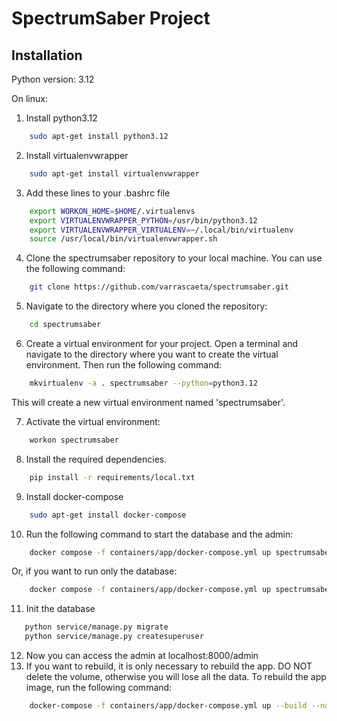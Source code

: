 # SpectrumSaber Project

## Installation

Python version: 3.12

On linux:
1. Install python3.12
```bash
    sudo apt-get install python3.12
```
2. Install virtualenvwrapper
```bash
    sudo apt-get install virtualenvwrapper
```
3. Add these lines to your .bashrc file
```bash
    export WORKON_HOME=$HOME/.virtualenvs
    export VIRTUALENVWRAPPER_PYTHON=/usr/bin/python3.12
    export VIRTUALENVWRAPPER_VIRTUALENV=~/.local/bin/virtualenv
    source /usr/local/bin/virtualenvwrapper.sh
```
4. Clone the spectrumsaber repository to your local machine. You can use the following command:
```bash
    git clone https://github.com/varrascaeta/spectrumsaber.git
```
5. Navigate to the directory where you cloned the repository:
```bash
    cd spectrumsaber
```
6. Create a virtual environment for your project. Open a terminal and navigate to the directory where you want to create the virtual environment. Then run the following command:
```bash
    mkvirtualenv -a . spectrumsaber --python=python3.12 
```

This will create a new virtual environment named 'spectrumsaber'.

7. Activate the virtual environment:
```bash
    workon spectrumsaber
```
8. Install the required dependencies.
```bash
    pip install -r requirements/local.txt
```
9. Install docker-compose
```bash
    sudo apt-get install docker-compose
```
10. Run the following command to start the database and the admin:
```bash
    docker compose -f containers/app/docker-compose.yml up spectrumsaber
```
Or, if you want to run only the database:
```bash
    docker compose -f containers/app/docker-compose.yml up spectrumsaber-docker-db
```
11. Init the database
```bash
   python service/manage.py migrate
   python service/manage.py createsuperuser
```
12. Now you can access the admin at localhost:8000/admin
13. If you want to rebuild, it is only necessary to rebuild the app. DO NOT delete the volume, otherwise you will lose all the data. To rebuild the app image, run the following command:
```bash
    docker-compose -f containers/app/docker-compose.yml up --build --no-deps spectrumsaber
```
